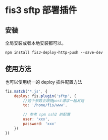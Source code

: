 # fis3 sftp 部署插件

## 安装

全局安装或者本地安装都可以。

```
npm install fis3-deploy-http-push --save-dev
```

## 使用方法

也可以使用统一的 deploy 插件配置方法

```javascript
fis.match('*.js', {
    deploy: fis.plugin('sftp', {
        //这个参数会跟随post请求一起发送
        to: '/home/fis/www',
        
        // 参考 npm ssh2 的配置
        user: 'xxx',
        password: 'xxx'
    })
})
```
